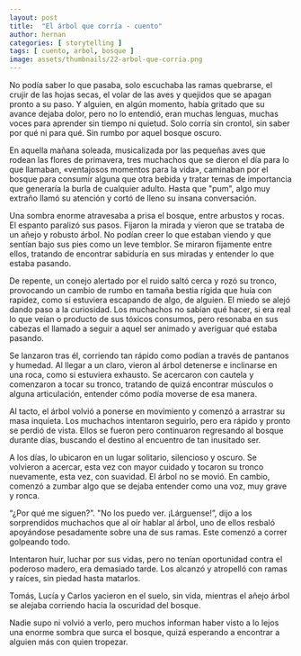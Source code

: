 ```yaml
---
layout: post
title:  "El árbol que corría - cuento"
author: hernan
categories: [ storytelling ]
tags: [ cuento, arbol, bosque ]
image: assets/thumbnails/22-arbol-que-corria.png
---
```


No podía saber lo que pasaba, solo escuchaba las ramas quebrarse, el crujir de las hojas secas, el volar de las aves y quejidos que se apagan pronto a su paso. Y alguien, en algún momento, había gritado que su avance dejaba dolor, pero no lo entendió, eran muchas lenguas, muchas voces para aprender sin tiempo ni quietud. Solo corría sin crontol, sin saber por qué ni para qué. Sin rumbo por aquel bosque oscuro. 

En aquella mañana soleada, musicalizada por las pequeñas aves que rodean las flores de primavera, tres muchachos que se dieron el día para lo que llamaban, «ventajosos momentos para la vida», caminaban por el bosque para consumir alguna que otra bebida y tratar temas de importancia que generaría la burla de cualquier adulto. Hasta que "pum", algo muy extraño llamó su atención y cortó de lleno su insana conversación. 

Una sombra enorme atravesaba a prisa el bosque, entre arbustos y rocas. El espanto paralizó sus pasos. Fijaron la mirada y vieron que se trataba de un añejo y robusto árbol. No podían creer lo que estaban viendo y que sentían bajo sus pies como un leve temblor. Se miraron fijamente entre ellos, tratando de encontrar sabiduría en sus miradas y entender lo que estaba pasando.

De repente, un conejo alertado por el ruido saltó cerca y rozó su tronco, provocando un cambio de rumbo en tamaña bestia rígida que huía con rapidez, como si estuviera escapando de algo, de alguien. El miedo se alejó dando paso a la curiosidad. Los muchachos no sabían qué hacer, si era real lo que veían o producto de sus tóxicos consumos, pero resonaba en sus cabezas el llamado a seguir a aquel ser animado y averiguar qué estaba pasando.

Se lanzaron tras él, corriendo tan rápido como podían a través de pantanos y humedad. Al llegar a un claro, vieron al árbol detenerse e inclinarse en una roca, como si estuviera exhausto. Se acercaron con cautela y comenzaron a tocar su tronco, tratando de quizá encontrar músculos o alguna articulación, entender cómo podía  moverse de esa manera.

Al tacto, el árbol volvió a ponerse en movimiento y comenzó a arrastrar su masa inquieta. Los muchachos intentaron seguirlo, pero era rápido y pronto se perdió de vista. Ellos se fueron pero continuaron regresando al bosque durante días, buscando el destino al encuentro de tan inusitado ser.

A los días, lo ubicaron en un lugar solitario, silencioso y oscuro. Se volvieron a acercar, esta vez con mayor cuidado y tocaron su tronco nuevamente, esta vez, con suavidad. El árbol no se movió. En cambio, comenzó a zumbar algo que se dejaba entender como una voz, muy grave y ronca.

“¿Por qué me siguen?”. "No los puedo ver. ¡Lárguense!”, dijo a los sorprendidos muchachos que al oír hablar al árbol, uno de ellos resbaló apoyándose pesadamente sobre una de sus ramas. Este comenzó a correr golpeando todo. 

Intentaron huir, luchar por sus vidas, pero no tenían oportunidad contra el poderoso madero, era demasiado tarde. Los alcanzó y atropelló con ramas y raíces, sin piedad hasta matarlos. 

Tomás, Lucía y Carlos yacieron en el suelo, sin vida, mientras el añejo árbol se alejaba corriendo hacia la oscuridad del bosque. 

Nadie supo ni volvió a verlo, pero muchos informan haber visto a lo lejos una enorme sombra que surca el bosque, quizá esperando a encontrar a alguien más con quien tropezar.
